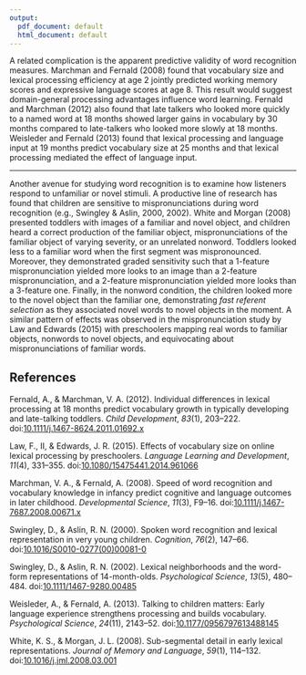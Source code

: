 ```yaml
---
output:
  pdf_document: default
  html_document: default
---
```

A related complication is the apparent predictive validity of word
recognition measures. Marchman and Fernald (2008) found that vocabulary
size and lexical processing efficiency at age 2 jointly predicted
working memory scores and expressive language scores at age 8. This
result would suggest domain-general processing advantages influence word
learning. Fernald and Marchman (2012) also found that late talkers who
looked more quickly to a named word at 18 months showed larger gains in
vocabulary by 30 months compared to late-talkers who looked more slowly
at 18 months. Weisleder and Fernald (2013) found that lexical processing
and language input at 19 months predict vocabulary size at 25 months and
that lexical processing mediated the effect of language input.

------------------------------------------------------------------------

Another avenue for studying word recognition is to examine how listeners
respond to unfamiliar or novel stimuli. A productive line of research
has found that children are sensitive to mispronunciations during word
recognition (e.g., Swingley & Aslin, 2000, 2002). White and Morgan
(2008) presented toddlers with images of a familiar and novel object,
and children heard a correct production of the familiar object,
mispronunciations of the familiar object of varying severity, or an
unrelated nonword. Toddlers looked less to a familiar word when the
first segment was mispronounced. Moreover, they demonstrated graded
sensitivity such that a 1-feature mispronunciation yielded more looks to
an image than a 2-feature mispronunciation, and a 2-feature
mispronunciation yielded more looks than a 3-feature one. Finally, in
the nonword condition, the children looked more to the novel object than
the familiar one, demonstrating *fast referent selection* as they
associated novel words to novel objects in the moment. A similar pattern
of effects was observed in the mispronunciation study by Law and Edwards
(2015) with preschoolers mapping real words to familiar objects,
nonwords to novel objects, and equivocating about mispronunciations of
familiar words.

References
----------

Fernald, A., & Marchman, V. A. (2012). Individual differences in lexical
processing at 18 months predict vocabulary growth in typically
developing and late-talking toddlers. *Child Development*, *83*(1),
203–222.
doi:[10.1111/j.1467-8624.2011.01692.x](https://doi.org/10.1111/j.1467-8624.2011.01692.x)

Law, F., II, & Edwards, J. R. (2015). Effects of vocabulary size on
online lexical processing by preschoolers. *Language Learning and
Development*, *11*(4), 331–355.
doi:[10.1080/15475441.2014.961066](https://doi.org/10.1080/15475441.2014.961066)

Marchman, V. A., & Fernald, A. (2008). Speed of word recognition and
vocabulary knowledge in infancy predict cognitive and language outcomes
in later childhood. *Developmental Science*, *11*(3), F9–16.
doi:[10.1111/j.1467-7687.2008.00671.x](https://doi.org/10.1111/j.1467-7687.2008.00671.x)

Swingley, D., & Aslin, R. N. (2000). Spoken word recognition and lexical
representation in very young children. *Cognition*, *76*(2), 147–66.
doi:[10.1016/S0010-0277(00)00081-0](https://doi.org/10.1016/S0010-0277(00)00081-0)

Swingley, D., & Aslin, R. N. (2002). Lexical neighborhoods and the
word-form representations of 14-month-olds. *Psychological Science*,
*13*(5), 480–484.
doi:[10.1111/1467-9280.00485](https://doi.org/10.1111/1467-9280.00485)

Weisleder, A., & Fernald, A. (2013). Talking to children matters: Early
language experience strengthens processing and builds vocabulary.
*Psychological Science*, *24*(11), 2143–52.
doi:[10.1177/0956797613488145](https://doi.org/10.1177/0956797613488145)

White, K. S., & Morgan, J. L. (2008). Sub-segmental detail in early
lexical representations. *Journal of Memory and Language*, *59*(1),
114–132.
doi:[10.1016/j.jml.2008.03.001](https://doi.org/10.1016/j.jml.2008.03.001)
